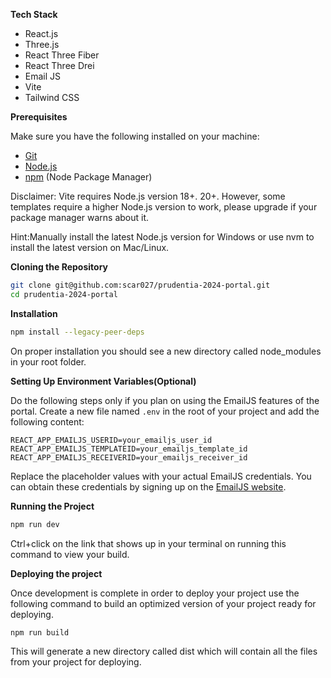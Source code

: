 **Tech Stack**

- React.js
- Three.js
- React Three Fiber
- React Three Drei
- Email JS
- Vite
- Tailwind CSS

**Prerequisites**

Make sure you have the following installed on your machine:

- [Git](https://git-scm.com/)
- [Node.js](https://nodejs.org/en)
- [npm](https://www.npmjs.com/) (Node Package Manager)

Disclaimer: Vite requires Node.js version 18+. 20+. However, some templates require a higher Node.js version to work, please upgrade if your package manager warns about it.

Hint:Manually install the latest Node.js version for Windows or use nvm to install the latest version on Mac/Linux.

**Cloning the Repository**
```bash
git clone git@github.com:scar027/prudentia-2024-portal.git
cd prudentia-2024-portal
```

**Installation**

```bash
npm install --legacy-peer-deps
```
On proper installation you should see a new directory called node_modules in your root folder.

**Setting Up Environment Variables(Optional)**

Do the following steps only if you plan on using the EmailJS features of the portal.
Create a new file named `.env` in the root of your project and add the following content:

```env
REACT_APP_EMAILJS_USERID=your_emailjs_user_id
REACT_APP_EMAILJS_TEMPLATEID=your_emailjs_template_id
REACT_APP_EMAILJS_RECEIVERID=your_emailjs_receiver_id
```
Replace the placeholder values with your actual EmailJS credentials. You can obtain these credentials by signing up on the [EmailJS website](https://www.emailjs.com/).

**Running the Project**

```bash
npm run dev
```
Ctrl+click on the link that shows up in your terminal on running this command to view your build.

**Deploying the project**

Once development is complete in order to deploy your project use the following command to build an optimized version of your project ready for deploying.

```bash
npm run build
```
This will generate a new directory called dist which will contain all the files from your project for deploying.
